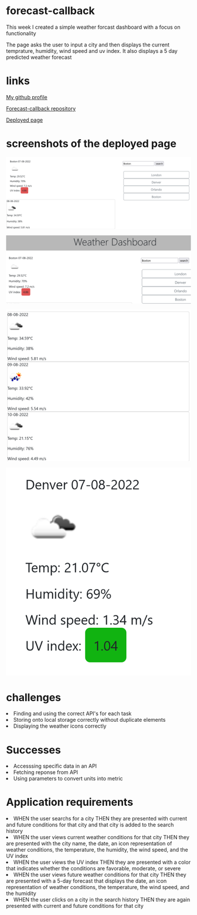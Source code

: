# forecast-callback

<p>This week I created a simple weather forcast dashboard with a focus on functionality</p>
<p>The page asks the user to input a city and then displays the current temprature, humidity, wind speed and uv index. It also displays a 5 day predicted weather forecast</p>

# links

[My github profile](https://github.com/AbdalehHersi)

[Forecast-callback repository](https://github.com/AbdalehHersi/forecast-callback)

[Deployed page]()

# screenshots of the deployed page

![](./assets/images/Screenshot%202022-08-07%20at%2014-40-51%20Forecast%20Callback.png)

![](./assets/images/Screenshot%202022-08-07%20at%2014-41-24%20Forecast%20Callback.png)

![](./assets/images/Screenshot%202022-08-07%20at%2014-41-48%20Forecast%20Callback.png)

![](./assets/images/Screenshot%202022-08-07%20at%2014-45-41%20Forecast%20Callback.png)

# challenges

<li>Finding and using the correct API's for each task</li>
<li>Storing onto local storage correctly without duplicate elements</li>
<li>Displaying the weather icons correctly</li>

# Successes

<li>Accesssing specific data in an API</li>
<li>Fetching reponse from API</li>
<li>Using parameters to convert units into metric</li>

# Application requirements

<li>WHEN the user searchs for a city
THEN they are presented with current and future conditions for that city and that city is added to the search history</li>
<li>WHEN the user views current weather conditions for that city
THEN they are presented with the city name, the date, an icon representation of weather conditions, the temperature, the humidity, the wind speed, and the UV index</li>
<li>WHEN the user views the UV index
THEN they are presented with a color that indicates whether the conditions are favorable, moderate, or severe</li>
<li>WHEN the user views future weather conditions for that city
THEN they are presented with a 5-day forecast that displays the date, an icon representation of weather conditions, the temperature, the wind speed, and the humidity</li>
<li>WHEN the user clicks on a city in the search history
THEN they are again presented with current and future conditions for that city</li>
